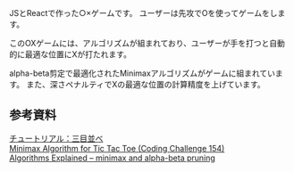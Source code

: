 JSとReactで作った○×ゲームです。
ユーザーは先攻でOを使ってゲームをします。

このOXゲームには、アルゴリズムが組まれており、ユーザーが手を打つと自動的に最適な位置にXが打たれます。

alpha-beta剪定で最適化されたMinimaxアルゴリズムがゲームに組まれています。
また、深さペナルティでXの最適な位置の計算精度を上げています。

## 参考資料
[チュートリアル：三目並べ](https://ja.react.dev/learn/tutorial-tic-tac-toe)  
[Minimax Algorithm for Tic Tac Toe (Coding Challenge 154)](https://www.youtube.com/watch?v=trKjYdBASyQ)  
[Algorithms Explained – minimax and alpha-beta pruning](https://www.youtube.com/watch?v=l-hh51ncgDI)  
